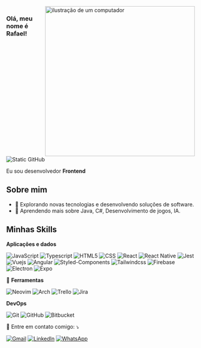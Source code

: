 <img src="https://raw.githubusercontent.com/MicaelliMedeiros/micaellimedeiros/master/image/computer-illustration.png" alt="ilustração de um computador" min-width="400px" max-width="400px" width="400px" align="right">

### Olá, meu nome é Rafael!

<img src="https://img.shields.io/static/v1?label=Overview&message=inaciorafael&color=f8efd4&style=for-the-badge&logo=GitHub" alt="Static GitHub">

<p>Eu sou desenvolvedor <strong>Frontend</strong></p>

## Sobre mim

- 🤔 Explorando novas tecnologias e desenvolvendo soluções de software.
- 🌱 Aprendendo mais sobre Java, C#, Desenvolvimento de jogos, IA.

## Minhas Skills

**Aplicações e dados**

![JavaScript](https://img.shields.io/badge/-JavaScript-333333?style=flat&logo=javascript)
![Typescript](https://img.shields.io/badge/-Typescript-333333?style=flat&logo=typescript)
![HTML5](https://img.shields.io/badge/-HTML5-333333?style=flat&logo=HTML5)
![CSS](https://img.shields.io/badge/-CSS-333333?style=flat&logo=CSS3&logoColor=1572B6)
![React](https://img.shields.io/badge/-React-333333?style=flat&logo=react)
![React Native](https://img.shields.io/badge/-React%20Native-333333?style=flat&logo=react)
![Jest](https://img.shields.io/badge/-Jest-333333?style=flat&logo=jest)
![Vuejs](https://img.shields.io/badge/-Vuejs-333333?style=flat&logo=vuedotjs)
![Angular](https://img.shields.io/badge/-Angular-333333?style=flat&logo=angular)
![Styled-Components](https://img.shields.io/badge/-StyledComponents-333333?style=flat&logo=styledcomponents)
![Tailwindcss](https://img.shields.io/badge/-Tailwindcss-333333?style=flat&logo=tailwindcss)
![Firebase](https://img.shields.io/badge/-Firebase-333333?style=flat&logo=firebase)
![Electron](https://img.shields.io/badge/-Electron-333333?style=flat&logo=electron)
![Expo](https://img.shields.io/badge/-Expo-333333?style=flat&logo=expo)

<p align="left">
  💼 <strong>Ferramentas</strong>
</p>

![Neovim](https://img.shields.io/badge/-Neovim-333333?style=flat&logo=neovim)
![Arch](https://img.shields.io/badge/-ArchLinux-333333?style=flat&logo=archlinux)
![Trello](https://img.shields.io/badge/-Trello-333333?style=flat&logo=trello&logoColor=007ACC)
![Jira](https://img.shields.io/badge/-JiraSoftware-333333?style=flat&logo=jirasoftware&logoColor=007ACC)


**DevOps**

![Git](https://img.shields.io/badge/-Git-333333?style=flat&logo=git)
![GitHub](https://img.shields.io/badge/-GitHub-333333?style=flat&logo=github)
![Bitbucket](https://img.shields.io/badge/-Bitbucket-333333?style=flat&logo=bitbucket&logoColor=0052CC)

<p align="left">
  💌 Entre em contato comigo: ⤵️
</p>

<p align="left">
  <a href="#" title="Gmail">
  <img src="https://img.shields.io/badge/-Gmail-FF0000?style=flat-square&labelColor=FF0000&logo=gmail&logoColor=white&link=https://mail.google.com/mail/u/0/#inbox" alt="Gmail"/></a>
  <a href="#" title="LinkedIn">
  <img src="https://img.shields.io/badge/-Linkedin-0e76a8?style=flat-square&logo=Linkedin&logoColor=white&link=https://www.linkedin.com/in/rafael-in%C3%A1cio-53a3ab1a2/" alt="LinkedIn"/></a>
  <a href="https://wa.me/5513997866327?text=Olá,%20gostaria%20de conversar!" title="WhatsApp">
  <img src="https://img.shields.io/badge/-Whatsapp-25D366?style=flat-square&logo=whatsapp&logoColor=white&link=https://wa.me/5513997866327?text=Olá,%20gostaria%20de conversar!" alt="WhatsApp"/></a>
</p>
